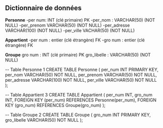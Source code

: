 ## Dictionnaire de données 

**Personne** 
-per num: INT (clé primaire) PK
-per_nom : VARCHAR(50) (NOT NULL)
-per_prenom VARCHAR(50) (NOT NULL)
-per_adresse VARCHAR(100) (NOT NULL)
-per_ville VACHAR(50) (NOT NULL)

**Appartient**
-per num : entier (clé étrangère) FK
-gro num : entier (clé étrangère) FK

**Groupe** 
gro num : INT (clé primaire) PK
gro_libelle : VARCHAR(50) (NOT NULL)


-- Table Personne    1
CREATE TABLE Personne (
    per_num INT PRIMARY KEY,
    per_nom VARCHAR(50) NOT NULL,
    per_prenom VARCHAR(50) NOT NULL,
    per_adresse VARCHAR(100) NOT NULL,
    per_ville VARCHAR(50) NOT NULL
);

-- Table Appartient    3
CREATE TABLE Appartient (
    per_num INT,
    gro_num INT,
    FOREIGN KEY (per_num) REFERENCES Personne(per_num),
    FOREIGN KEY (gro_num) REFERENCES Groupe(gro_num)
);

-- Table Groupe   2
CREATE TABLE Groupe (
    gro_num INT PRIMARY KEY,
    gro_libelle VARCHAR(50) NOT NULL
);